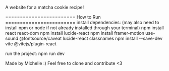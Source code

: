 A website for a matcha cookie recipe!

======================== How to Run ========================
install dependencies: (may also need to install npm or node if not already installed through your terminal)
npm install react react-dom
npm install lucide-react
npm install framer-motion use-sound @fontsource/caveat lucide-react classnames
npm install --save-dev vite @vitejs/plugin-react

run the project:
npm run dev





Made by Michelle :)
Feel free to clone and contribute <3
